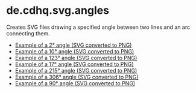de.cdhq.svg.angles
==================

Creates SVG files drawing a specified angle between two lines and an arc connecting them.

+ [Example of a 2° angle (SVG converted to PNG)](output/angle_2deg.png)
+ [Example of a 10° angle (SVG converted to PNG)](output/angle_10deg.png)
+ [Example of a 123° angle (SVG converted to PNG)](output/angle_123deg.png)
+ [Example of a 17° angle (SVG converted to PNG)](output/angle_17deg.png)
+ [Example of a 215° angle (SVG converted to PNG)](output/angle_215deg.png)
+ [Example of a 306° angle (SVG converted to PNG)](output/angle_306deg.png)
+ [Example of a 90° angle (SVG converted to PNG)](output/angle_90deg.png)
